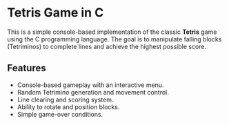 # Tetris Game in C

This is a simple console-based implementation of the classic **Tetris** game using the C programming language. The goal is to manipulate falling blocks (Tetriminos) to complete lines and achieve the highest possible score.

## Features

- Console-based gameplay with an interactive menu.
- Random Tetrimino generation and movement control.
- Line clearing and scoring system.
- Ability to rotate and position blocks.
- Simple game-over conditions.
  


